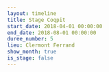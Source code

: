 ```yaml
---
layout: timeline
title: Stage Coqpit
start_date: 2018-04-01 00:00:00
end_date: 2018-08-01 00:00:00
duree_number: 5
lieu: Clermont Ferrand
show_month: true
is_stage: false
---
```

